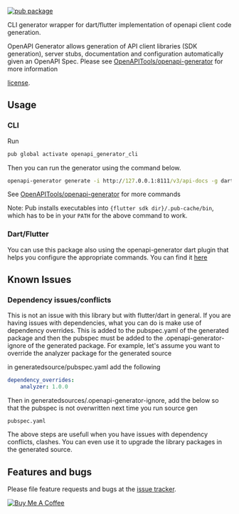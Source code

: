 [![pub package](https://img.shields.io/pub/v/openapi_generator_cli.svg)](https://pub.dev/packages/openapi_generator_cli)

CLI generator wrapper for dart/flutter implementation of openapi client code generation.

OpenAPI Generator allows generation of API client libraries (SDK generation), server stubs, 
documentation and configuration automatically given an OpenAPI Spec. 
Please see [OpenAPITools/openapi-generator](https://github.com/OpenAPITools/openapi-generator) for more information

[license](https://github.com/gibahjoe/openapi-generator-dart/blob/master/openapi-generator-annotations/LICENSE).

## Usage

### CLI
Run

```cmd
pub global activate openapi_generator_cli
```

Then you can run the generator using the command below.
```cmd
openapi-generator generate -i http://127.0.0.1:8111/v3/api-docs -g dart
```
See [OpenAPITools/openapi-generator](https://github.com/OpenAPITools/openapi-generator) for more commands

Note:
Pub installs executables into `{flutter sdk dir}/.pub-cache/bin`, which has to be in your `PATH` for the above command to work.

### Dart/Flutter

You can use this package also using the openapi-generator dart plugin that helps you configure the appropriate commands. You can find it [here](https://pub.dev/packages/openapi_generator) 


## Known Issues
### Dependency issues/conflicts
This is not an issue with this library but with flutter/dart in general. If you are having issues with dependencies, what
you can do is make use of dependency overrides. This is added to the pubspec.yaml of the generated package and then the pubspec
must be added to the .openapi-generator-ignore of the generated package.
For example, let's assume you want to override the analyzer package for the generated source

in generatedsource/pubspec.yaml add the following
```yaml
dependency_overrides:
    analyzer: 1.0.0
```
Then in generatedsources/.openapi-generator-ignore, add the below so that the pubspec is not overwritten next time you run source gen
```
pubspec.yaml
```

The above steps are usefull when you have issues with dependency conflicts, clashes. You can even use it to upgrade the
library packages in the generated source.

## Features and bugs

Please file feature requests and bugs at the [issue tracker][tracker].

[tracker]: https://github.com/gibahjoe/openapi-generator-dart/issues

<a href="https://www.buymeacoffee.com/gibahjoe" target="_blank"><img src="https://bmc-cdn.nyc3.digitaloceanspaces.com/BMC-button-images/custom_images/orange_img.png" alt="Buy Me A Coffee" style="height: auto !important;width: auto !important;" ></a>
